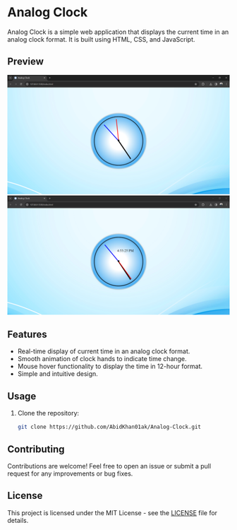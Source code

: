 # Analog Clock
Analog Clock is a simple web application that displays the current time in an analog clock format. It is built using HTML, CSS, and JavaScript.

## Preview

![Analog Clock Preview 1](./assets/preview1.PNG)
![Analog Clock Preview 2](./assets/preview2.PNG)

## Features

- Real-time display of current time in an analog clock format.
- Smooth animation of clock hands to indicate time change.
- Mouse hover functionality to display the time in 12-hour format.
- Simple and intuitive design.

## Usage

1. Clone the repository:

   ```bash
   git clone https://github.com/AbidKhan01ak/Analog-Clock.git
   
   ```

## Contributing
Contributions are welcome! Feel free to open an issue or submit a pull request for any improvements or bug fixes.

## License
This project is licensed under the MIT License - see the [LICENSE](LICENSE) file for details.
